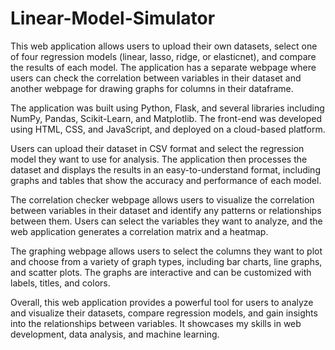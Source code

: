 # Linear-Model-Simulator
This web application allows users to upload their own datasets, select one of four regression models (linear, lasso, ridge, or elasticnet), and compare the results of each model. The application has a separate webpage where users can check the correlation between variables in their dataset and another webpage for drawing graphs for columns in their dataframe.

The application was built using Python, Flask, and several libraries including NumPy, Pandas, Scikit-Learn, and Matplotlib. The front-end was developed using HTML, CSS, and JavaScript, and deployed on a cloud-based platform.

Users can upload their dataset in CSV format and select the regression model they want to use for analysis. The application then processes the dataset and displays the results in an easy-to-understand format, including graphs and tables that show the accuracy and performance of each model.

The correlation checker webpage allows users to visualize the correlation between variables in their dataset and identify any patterns or relationships between them. Users can select the variables they want to analyze, and the web application generates a correlation matrix and a heatmap.

The graphing webpage allows users to select the columns they want to plot and choose from a variety of graph types, including bar charts, line graphs, and scatter plots. The graphs are interactive and can be customized with labels, titles, and colors.

Overall, this web application provides a powerful tool for users to analyze and visualize their datasets, compare regression models, and gain insights into the relationships between variables. It showcases my skills in web development, data analysis, and machine learning.
